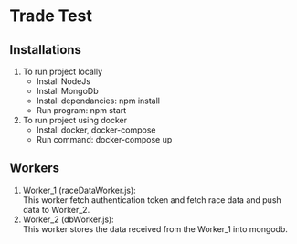 # Trade Test

## Installations
1) To run project locally
    * Install NodeJs
    * Install MongoDb
    * Install dependancies: npm install
    * Run program: npm start
2) To run project using docker
    * Install docker, docker-compose
    * Run command: docker-compose up

## Workers
1) Worker_1 (raceDataWorker.js):</br>
    This worker fetch authentication token and fetch race data and push data to Worker_2.
2) Worker_2 (dbWorker.js):</br>
    This worker stores the data received from the Worker_1 into mongodb.
